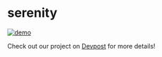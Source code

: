 # serenity
[![demo](https://img.youtube.com/vi/d45iZIgTIn0/0.jpg)](https://youtu.be/d45iZIgTIn0)

Check out our project on [Devpost](https://devpost.com/software/serenity-q89x12) for more details!
